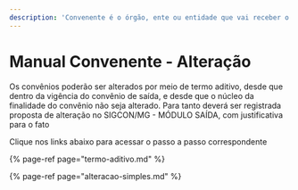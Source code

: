 ```yaml
---
description: 'Convenente é o órgão, ente ou entidade que vai receber o recurso'
---
```


# Manual Convenente - Alteração

Os convênios poderão ser alterados por meio de termo aditivo, desde que dentro da vigência do convênio de saída, e desde que o núcleo da finalidade do convênio não seja alterado. Para tanto deverá ser registrada proposta de alteração no SIGCON/MG - MÓDULO SAÍDA, com justificativa para o fato

Clique nos links abaixo para acessar o passo a passo correspondente

{% page-ref page="termo-aditivo.md" %}

{% page-ref page="alteracao-simples.md" %}



